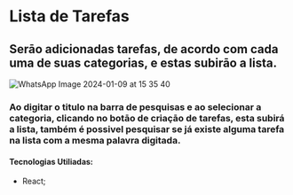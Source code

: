 # Lista de Tarefas
## Serāo adicionadas tarefas, de acordo com cada uma de suas categorias, e estas subirāo a lista.


![WhatsApp Image 2024-01-09 at 15 35 40](https://github.com/janaassis/listadetarefas/assets/89691315/c01faee7-9333-4e52-9d34-0a476b87066d)

### Ao digitar o titulo na barra de pesquisas e ao selecionar a categoria, clicando no botāo de criaçāo de tarefas, esta subirá a lista, também é possivel pesquisar se já existe alguma tarefa na lista com a mesma palavra digitada.

#### Tecnologias Utiliadas:
- React;
